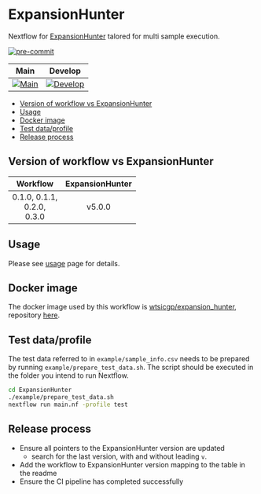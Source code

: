 # ExpansionHunter <!-- omit in toc -->

Nextflow for [ExpansionHunter][eh-repo] talored for multi sample execution.

[![pre-commit](https://img.shields.io/badge/pre--commit-enabled-brightgreen?logo=pre-commit)](https://github.com/pre-commit/pre-commit)

|                Main                |               Develop               |
| :--------------------------------: | :---------------------------------: |
| [![Main][gha-main]][gha-main-view] | [![Develop][gha-dev]][gha-dev-view] |

- [Version of workflow vs ExpansionHunter](#version-of-workflow-vs-expansionhunter)
- [Usage](#usage)
- [Docker image](#docker-image)
- [Test data/profile](#test-dataprofile)
- [Release process](#release-process)

## Version of workflow vs ExpansionHunter

|             Workflow             | ExpansionHunter |
| :------------------------------: | :-------------: |
| 0.1.0, 0.1.1,<br>0.2.0,<br>0.3.0 |     v5.0.0      |

## Usage

Please see [usage][eh-nf-usage] page for details.

## Docker image

The docker image used by this workflow is [wtsicgp/expansion_hunter][quay-eh], repository [here][casm-repo].

## Test data/profile

The test data referred to in `example/sample_info.csv` needs to be prepared by running `example/prepare_test_data.sh`.
The script should be executed in the folder you intend to run Nextflow.

```bash
cd ExpansionHunter
./example/prepare_test_data.sh
nextflow run main.nf -profile test
```

## Release process

- Ensure all pointers to the ExpansionHunter version are updated
  - search for the last version, with and without leading `v`.
- Add the workflow to ExpansionHunter version mapping to the table in the readme
- Ensure the CI pipeline has completed successfully

<!-- links -->

[casm-repo]: https://github.com/cancerit/ExpansionHunter-docker
[eh-nf-usage]: docs/usage.md
[eh-repo]: https://github.com/Illumina/ExpansionHunter
[gha-dev]: https://github.com/cynapse-ccri/ExpansionHunter/actions/workflows/build.yaml/badge.svg?branch=develop
[gha-dev-view]: https://github.com/cynapse-ccri/ExpansionHunter/actions?query=branch%3Adevelop
[gha-main]: https://github.com/cynapse-ccri/ExpansionHunter/actions/workflows/build.yaml/badge.svg?branch=main
[gha-main-view]: https://github.com/cynapse-ccri/ExpansionHunter/actions?query=branch%3Amain
[quay-eh]: https://quay.io/repository/wtsicgp/expansion_hunter?tab=tags
